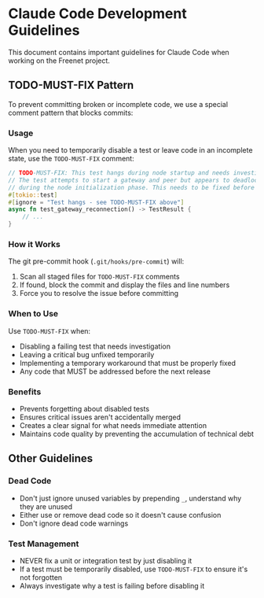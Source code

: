 # Claude Code Development Guidelines

This document contains important guidelines for Claude Code when working on the Freenet project.

## TODO-MUST-FIX Pattern

To prevent committing broken or incomplete code, we use a special comment pattern that blocks commits:

### Usage

When you need to temporarily disable a test or leave code in an incomplete state, use the `TODO-MUST-FIX` comment:

```rust
// TODO-MUST-FIX: This test hangs during node startup and needs investigation
// The test attempts to start a gateway and peer but appears to deadlock
// during the node initialization phase. This needs to be fixed before release.
#[tokio::test]
#[ignore = "Test hangs - see TODO-MUST-FIX above"]
async fn test_gateway_reconnection() -> TestResult {
    // ...
}
```

### How it Works

The git pre-commit hook (`.git/hooks/pre-commit`) will:
1. Scan all staged files for `TODO-MUST-FIX` comments
2. If found, block the commit and display the files and line numbers
3. Force you to resolve the issue before committing

### When to Use

Use `TODO-MUST-FIX` when:
- Disabling a failing test that needs investigation
- Leaving a critical bug unfixed temporarily
- Implementing a temporary workaround that must be properly fixed
- Any code that MUST be addressed before the next release

### Benefits

- Prevents forgetting about disabled tests
- Ensures critical issues aren't accidentally merged
- Creates a clear signal for what needs immediate attention
- Maintains code quality by preventing the accumulation of technical debt

## Other Guidelines

### Dead Code
- Don't just ignore unused variables by prepending `_`, understand why they are unused
- Either use or remove dead code so it doesn't cause confusion
- Don't ignore dead code warnings

### Test Management
- NEVER fix a unit or integration test by just disabling it
- If a test must be temporarily disabled, use `TODO-MUST-FIX` to ensure it's not forgotten
- Always investigate why a test is failing before disabling it